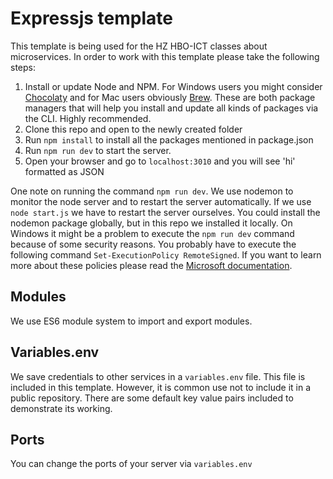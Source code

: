 # Expressjs template

This template is being used for the HZ HBO-ICT classes about microservices. In order to work with this template please take the following steps:

1. Install or update Node and NPM. For Windows users you might consider [Chocolaty](https://chocolatey.org) and for Mac users obviously [Brew](https://brew.sh). These are both package managers that will help you install and update all kinds of packages via the CLI. Highly recommended.
2. Clone this repo and open to the newly created folder
3. Run `npm install` to install all the packages mentioned in package.json
4. Run `npm run dev` to start the server.
5. Open your browser and go to `localhost:3010` and you will see 'hi' formatted as JSON

One note on running the command `npm run dev`. We use nodemon to monitor the node server and to restart the server automatically. If we use `node start.js` we have to restart the server ourselves. You could install the nodemon package globally, but in this repo we installed it locally. On Windows it might be a problem to execute the `npm run dev` command because of some security reasons. You probably have to execute the following command `Set-ExecutionPolicy RemoteSigned`. If you want to learn more about these policies please read the [Microsoft documentation](https://learn.microsoft.com/en-us/powershell/module/microsoft.powershell.security/set-executionpolicy?view=powershell-7.2).

## Modules

We use ES6 module system to import and export modules.

## Variables.env

We save credentials to other services in a `variables.env` file. This file is included in this template. However, it is common use not to include it in a public repository. There are some default key value pairs included to demonstrate its working.

## Ports

You can change the ports of your server via `variables.env`
